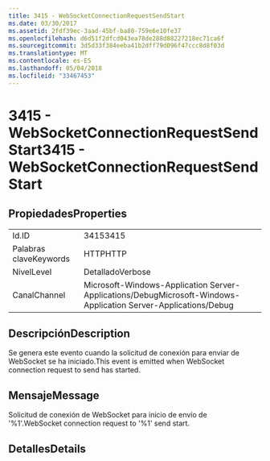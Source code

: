 ```yaml
---
title: 3415 - WebSocketConnectionRequestSendStart
ms.date: 03/30/2017
ms.assetid: 2fdf39ec-3aad-45bf-ba80-759e6e10fe37
ms.openlocfilehash: d6d51f2dfcd043ea78de288d88227218ec71ca6f
ms.sourcegitcommit: 3d5d33f384eeba41b2dff79d096f47ccc8d8f03d
ms.translationtype: MT
ms.contentlocale: es-ES
ms.lasthandoff: 05/04/2018
ms.locfileid: "33467453"
---
```

# <a name="3415---websocketconnectionrequestsendstart"></a><span data-ttu-id="b0d31-102">3415 - WebSocketConnectionRequestSendStart</span><span class="sxs-lookup"><span data-stu-id="b0d31-102">3415 - WebSocketConnectionRequestSendStart</span></span>
## <a name="properties"></a><span data-ttu-id="b0d31-103">Propiedades</span><span class="sxs-lookup"><span data-stu-id="b0d31-103">Properties</span></span>  
  
|||  
|-|-|  
|<span data-ttu-id="b0d31-104">Id.</span><span class="sxs-lookup"><span data-stu-id="b0d31-104">ID</span></span>|<span data-ttu-id="b0d31-105">3415</span><span class="sxs-lookup"><span data-stu-id="b0d31-105">3415</span></span>|  
|<span data-ttu-id="b0d31-106">Palabras clave</span><span class="sxs-lookup"><span data-stu-id="b0d31-106">Keywords</span></span>|<span data-ttu-id="b0d31-107">HTTP</span><span class="sxs-lookup"><span data-stu-id="b0d31-107">HTTP</span></span>|  
|<span data-ttu-id="b0d31-108">Nivel</span><span class="sxs-lookup"><span data-stu-id="b0d31-108">Level</span></span>|<span data-ttu-id="b0d31-109">Detallado</span><span class="sxs-lookup"><span data-stu-id="b0d31-109">Verbose</span></span>|  
|<span data-ttu-id="b0d31-110">Canal</span><span class="sxs-lookup"><span data-stu-id="b0d31-110">Channel</span></span>|<span data-ttu-id="b0d31-111">Microsoft-Windows-Application Server-Applications/Debug</span><span class="sxs-lookup"><span data-stu-id="b0d31-111">Microsoft-Windows-Application Server-Applications/Debug</span></span>|  
  
## <a name="description"></a><span data-ttu-id="b0d31-112">Descripción</span><span class="sxs-lookup"><span data-stu-id="b0d31-112">Description</span></span>  
 <span data-ttu-id="b0d31-113">Se genera este evento cuando la solicitud de conexión para enviar de WebSocket se ha iniciado.</span><span class="sxs-lookup"><span data-stu-id="b0d31-113">This event is emitted when WebSocket connection request to send has started.</span></span>  
  
## <a name="message"></a><span data-ttu-id="b0d31-114">Mensaje</span><span class="sxs-lookup"><span data-stu-id="b0d31-114">Message</span></span>  
 <span data-ttu-id="b0d31-115">Solicitud de conexión de WebSocket para inicio de envío de '%1'.</span><span class="sxs-lookup"><span data-stu-id="b0d31-115">WebSocket connection request to '%1' send start.</span></span>  
  
## <a name="details"></a><span data-ttu-id="b0d31-116">Detalles</span><span class="sxs-lookup"><span data-stu-id="b0d31-116">Details</span></span>
